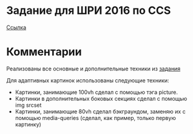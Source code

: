 # Задание для ШРИ 2016 по CCS
[Ссылка](https://urkass.github.io/task1_css/)
# Комментарии
Реализованы все основные и дополнительные техники из [задания](https://github.com/DimitryDushkin/shri-2016-css-js/tree/master/css)

Для адаптивных картинок использованы следующие техники:
* Картинки, занимающие 100vh сделал с помощью тэга picture.
* Картинки в дополнительных боковых секциях сделал с помощью img srcset
* Картинки, занимающие 80vh сделал бэкграундом, заменяю их с помощью media-queries (сделал, как пример, только первую картинку)

